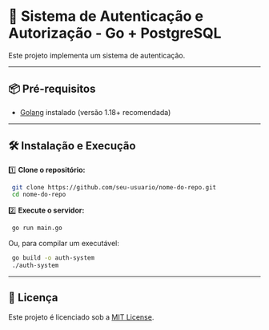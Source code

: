 # 🔐 Sistema de Autenticação e Autorização - Go + PostgreSQL

Este projeto implementa um sistema de autenticação.

---

## 📦 **Pré-requisitos**

- [Golang](https://go.dev/doc/install) instalado (versão 1.18+ recomendada)

---

## 🛠 **Instalação e Execução**

1️⃣ **Clone o repositório:**

```sh
 git clone https://github.com/seu-usuario/nome-do-repo.git
 cd nome-do-repo
```

2️⃣ **Execute o servidor:**

```sh
 go run main.go
```

Ou, para compilar um executável:

```sh
 go build -o auth-system
 ./auth-system
```

---


## 📜 **Licença**

Este projeto é licenciado sob a [MIT License](LICENSE).


